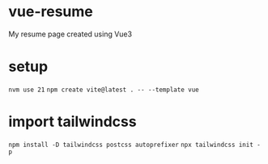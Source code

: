 # vue-resume
My resume page created using Vue3

# setup
`nvm use 21`
`npm create vite@latest . -- --template vue`

# import tailwindcss
`npm install -D tailwindcss postcss autoprefixer`
`npx tailwindcss init -p`